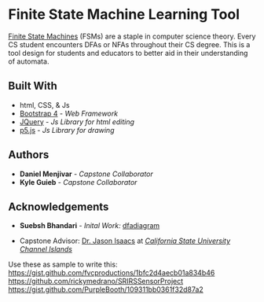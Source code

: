 # Finite State Machine Learning Tool  
[Finite State Machines](https://brilliant.org/wiki/finite-state-machines/) (FSMs) are a staple in computer science theory. Every CS student encounters DFAs or NFAs throughout their CS degree. This is a tool design for students and educators to better aid in their understanding of automata. 

## Built With
* html, CSS, & Js
* [Bootstrap 4](https://getbootstrap.com) - *Web Framework*
* [JQuery](https://jquery.com) - *Js Library for html editing*  
* [p5.js](https://p5js.org) - *Js Library for drawing*


## Authors
* **Daniel Menjivar** - *Capstone Collaborator* 
* **Kyle Guieb** -  *Capstone Collaborator*   

## Acknowledgements
* **Suebsh Bhandari** - *Inital Work:* [dfadiagram](https://dfadiagram.herokuapp.com)  

* Capstone Advisor: [Dr. Jason Isaacs](http://isaacs.cs.csuci.edu/index.html) at [*California State University Channel Islands*](https://www.csuci.edu)  




Use these as sample to write this:
https://gist.github.com/fvcproductions/1bfc2d4aecb01a834b46
https://github.com/rickymedrano/SRIRSSensorProject 
https://gist.github.com/PurpleBooth/109311bb0361f32d87a2